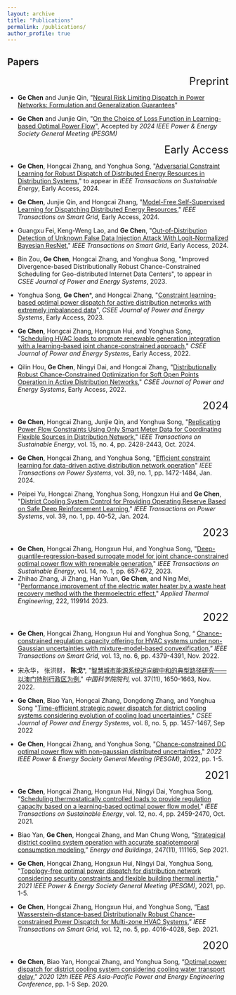 ```yaml
---
layout: archive
title: "Publications"
permalink: /publications/
author_profile: true
---
```


## Papers

<p align="right"><font size="5">Preprint</font></p>

- **Ge Chen** and Junjie Qin, "[Neural Risk Limiting Dispatch in Power Networks: Formulation and Generalization Guarantees](https://arxiv.org/abs/2402.00772)"


- **Ge Chen** and Junjie Qin, "[On the Choice of Loss Function in Learning-based Optimal Power Flow](https://arxiv.org/abs/2402.00773)", Accepted by *2024 IEEE Power & Energy Society General Meeting (PESGM)* 



<p align="right"><font size="5">Early Access</font></p>

- **Ge Chen**, Hongcai Zhang, and Yonghua Song, "[Adversarial Constraint Learning for Robust Dispatch of Distributed Energy Resources in Distribution Systems](https://ieeexplore.ieee.org/document/10766908)," to appear in *IEEE Transactions on Sustainable Energy*, Early Access, 2024.

- **Ge Chen**, Junjie Qin, and Hongcai Zhang, "[Model-Free Self-Supervised Learning for Dispatching Distributed Energy Resources](https://ieeexplore.ieee.org/document/10700765)," *IEEE Transactions on Smart Grid*, Early Access, 2024.

- Guangxu Fei, Keng-Weng Lao, and **Ge Chen**, "[Out-of-Distribution Detection of Unknown False Data Injection Attack With Logit-Normalized Bayesian ResNet](https://ieeexplore.ieee.org/document/9956906)," *IEEE Transactions on Smart Grid*, Early Access, 2024. 

- Bin Zou, **Ge Chen**, Hongcai Zhang, and Yonghua Song, "Improved Divergence-based Distributionally Robust Chance-Constrained Scheduling for Geo-distributed Internet Data Centers", to appear in  *CSEE Journal of Power and Energy Systems*, 2023. 

- Yonghua Song, **Ge Chen**\*, and Hongcai Zhang, "[Constraint learning-based optimal power dispatch for active distribution networks with extremely imbalanced data](https://ieeexplore.ieee.org/abstract/document/10375977)", *CSEE Journal of Power and Energy Systems*, Early Access, 2023. 
- **Ge Chen**, Hongcai Zhang, Hongxun Hui, and Yonghua Song, "[Scheduling HVAC loads to promote renewable generation integration with a learning-based joint chance-constrained approach](https://ieeexplore.ieee.org/abstract/document/10058886)," *CSEE Journal of Power and Energy Systems*, Early Access, 2022.
- Qilin Hou, **Ge Chen**, Ningyi Dai, and Hongcai Zhang, "[Distributionally Robust Chance-Constrained Optimization for Soft Open Points Operation in Active Distribution Networks](https://ieeexplore.ieee.org/document/9862539)," *CSEE Journal of Power and Energy Systems*, Early Access, 2022.

<p align="right"><font size="5">2024</font></p> 

- **Ge Chen**, Hongcai Zhang, Junjie Qin, and Yonghua Song, "[Replicating Power Flow Constraints Using Only Smart Meter Data for Coordinating Flexible Sources in Distribution Network](https://ieeexplore.ieee.org/document/10584114)," *IEEE Transactions on Sustainable Energy*, vol. 15, no. 4, pp. 2428-2443, Oct. 2024.

- **Ge Chen**, Hongcai Zhang, and Yonghua Song, "[Efficient constraint learning for data-driven active distribution network operation](https://ieeexplore.ieee.org/abstract/document/10058008)" *IEEE Transactions on Power Systems*, vol. 39, no. 1, pp. 1472-1484, Jan. 2024. 
- Peipei Yu, Hongcai Zhang, Yonghua Song, Hongxun Hui and **Ge Chen**, "[District Cooling System Control for Providing Operating Reserve Based on Safe Deep Reinforcement Learning](https://ieeexplore.ieee.org/document/10019581)," *IEEE Transactions on Power Systems*, vol. 39, no. 1, pp. 40-52, Jan. 2024. 


<p align="right"><font size="5">2023</font></p>

- **Ge Chen**, Hongcai Zhang, Hongxun Hui, and Yonghua Song, "[Deep-quantile-regression-based surrogate model for joint chance-constrained optimal power flow with renewable generation](https://ieeexplore.ieee.org/document/9956906)," *IEEE Transactions on Sustainable Energy*, vol. 14, no. 1, pp. 657-672, 2023. 
- Zhihao Zhang, Ji Zhang, Han Yuan, **Ge Chen**, and Ning Mei, "[Performance improvement of the electric water heater by a waste heat recovery method with the thermoelectric effect](https://www.sciencedirect.com/science/article/abs/pii/S1359431122018440)," *Applied Thermal Engineering*, 222, 119914 2023. 

<p align="right"><font size="5">2022</font></p>

- **Ge Chen**, Hongcai Zhang, Hongxun Hui and Yonghua Song, “ [Chance-constrained regulation capacity offering for HVAC systems under non-Gaussian uncertainties with mixture-model-based convexification](https://ieeexplore.ieee.org/document/9794334),” *IEEE Transactions on Smart Grid*, vol. 13, no. 6, pp. 4379-4391, Nov. 2022.

- 宋永华， 张洪财， **陈戈**\*, "[智慧城市能源系统迈向碳中和的典型路径研究——以澳门特别行政区为例](http://old2022.bulletin.cas.cn/publish_article/2022/11/20221117.htm)," *中国科学院院刊*, vol. 37(11), 1650-1663, Nov. 2022.

- **Ge Chen**, Biao Yan, Hongcai Zhang, Dongdong Zhang, and Yonghua Song "[Time-efficient strategic power dispatch for district cooling systems considering evolution of cooling load uncertainties](https://ieeexplore.ieee.org/abstract/document/9535415/)," *CSEE Journal of Power and Energy Systems*, vol. 8, no. 5, pp. 1457-1467, Sep 2022

- **Ge Chen**, Hongcai Zhang, and Yonghua Song, "[Chance-constrained DC optimal power flow with non-gaussian distributed uncertainties](https://ieeexplore.ieee.org/abstract/document/9916658)," *2022 IEEE Power & Energy Society General Meeting (PESGM)*, 2022, pp. 1-5. 

  <p align="right"><font size="5">2021</font></p>

- **Ge Chen**, Hongcai Zhang, Hongxun Hui, Ningyi Dai, Yonghua Song, "[Scheduling thermostatically controlled loads to provide regulation capacity based on a learning-based optimal power flow model](https://ieeexplore.ieee.org/abstract/document/9502573)," *IEEE Transactions on Sustainable Energy*, vol. 12, no. 4, pp. 2459-2470, Oct. 2021.

- Biao Yan, **Ge Chen**, Hongcai Zhang, and Man Chung Wong, “[Strategical district cooling system operation with accurate spatiotemporal consumption modeling](https://www.sciencedirect.com/science/article/abs/pii/S0378778821004497),” *Energy and Buildings*, 247(11), 111165, Sep 2021. 

- **Ge Chen**, Hongcai Zhang, Hongxun Hui, Ningyi Dai, Yonghua Song, "[Topology-free optimal power dispatch for distribution network considering security constraints and flexible building thermal inertia](https://ieeexplore.ieee.org/abstract/document/9638204)," *2021 IEEE Power & Energy Society General Meeting (PESGM)*, 2021, pp. 1-5.

- **Ge Chen**, Hongcai Zhang, Hongxun Hui, and Yonghua Song, “[Fast Wasserstein-distance-based Distributionally Robust Chance-constrained Power Dispatch for Multi-zone HVAC Systems](https://ieeexplore.ieee.org/document/9417102),” *IEEE Transactions on Smart Grid*,  vol. 12, no. 5, pp. 4016-4028, Sep. 2021. 

<p align="right"><font size="5">2020</font></p>

- **Ge Chen**, Biao Yan, Hongcai Zhang, and Yonghua Song, “[Optimal power dispatch for district cooling system considering cooling water transport delay](https://ieeexplore.ieee.org/document/8743401),” *2020 12th IEEE PES Asia-Pacific Power and Energy Engineering Conference*, pp. 1-5 Sep. 2020. 



